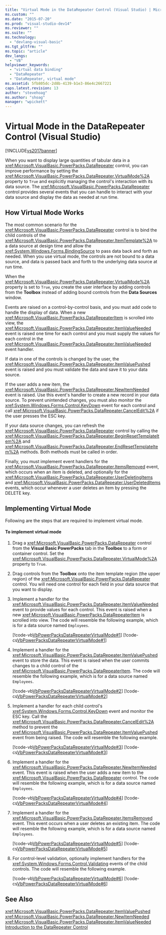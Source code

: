 ```yaml
---
title: "Virtual Mode in the DataRepeater Control (Visual Studio) | Microsoft Docs"
ms.custom: ""
ms.date: "2015-07-20"
ms.prod: "visual-studio-dev14"
ms.reviewer: ""
ms.suite: ""
ms.technology: 
  - "devlang-visual-basic"
ms.tgt_pltfrm: ""
ms.topic: "article"
dev_langs: 
  - "VB"
helpviewer_keywords: 
  - "virtual data binding"
  - "DataRepeater"
  - "DataRepeater, virtual mode"
ms.assetid: 5fb805dc-2d8b-4139-b1e3-86e4c2667221
caps.latest.revision: 13
author: "stevehoag"
ms.author: "shoag"
manager: "wpickett"
---
```

# Virtual Mode in the DataRepeater Control (Visual Studio)
[!INCLUDE[vs2017banner](../../../visual-basic/includes/vs2017banner.md)]

When you want to display large quantities of tabular data in a <xref:Microsoft.VisualBasic.PowerPacks.DataRepeater> control, you can improve performance by setting the <xref:Microsoft.VisualBasic.PowerPacks.DataRepeater.VirtualMode%2A> property to `True` and explicitly managing the control's interaction with its data source. The <xref:Microsoft.VisualBasic.PowerPacks.DataRepeater> control provides several events that you can handle to interact with your data source and display the data as needed at run time.  
  
## How Virtual Mode Works  
 The most common scenario for the <xref:Microsoft.VisualBasic.PowerPacks.DataRepeater> control is to bind the child controls of the <xref:Microsoft.VisualBasic.PowerPacks.DataRepeater.ItemTemplate%2A> to a data source at design time and allow the <xref:System.Windows.Forms.BindingSource> to pass data back and forth as needed. When you use virtual mode, the controls are not bound to a data source, and data is passed back and forth to the underlying data source at run time.  
  
 When the <xref:Microsoft.VisualBasic.PowerPacks.DataRepeater.VirtualMode%2A> property is set to `True`, you create the user interface by adding controls from the **Toolbox** instead of adding bound controls from the **Data Sources** window.  
  
 Events are raised on a control-by-control basis, and you must add code to handle the display of data. When a new <xref:Microsoft.VisualBasic.PowerPacks.DataRepeaterItem> is scrolled into view, the <xref:Microsoft.VisualBasic.PowerPacks.DataRepeater.ItemValueNeeded> event is raised one time for each control and you must supply the values for each control in the <xref:Microsoft.VisualBasic.PowerPacks.DataRepeater.ItemValueNeeded> event handler.  
  
 If data in one of the controls is changed by the user, the <xref:Microsoft.VisualBasic.PowerPacks.DataRepeater.ItemValuePushed> event is raised and you must validate the data and save it to your data source.  
  
 If the user adds a new item, the <xref:Microsoft.VisualBasic.PowerPacks.DataRepeater.NewItemNeeded> event is raised. Use this event's handler to create a new record in your data source. To prevent unintended changes, you must also monitor the <xref:System.Windows.Forms.Control.KeyDown> event for each control and call <xref:Microsoft.VisualBasic.PowerPacks.DataRepeater.CancelEdit%2A> if the user presses the ESC key.  
  
 If your data source changes, you can refresh the <xref:Microsoft.VisualBasic.PowerPacks.DataRepeater> control by calling the <xref:Microsoft.VisualBasic.PowerPacks.DataRepeater.BeginResetTemplateItem%2A> and <xref:Microsoft.VisualBasic.PowerPacks.DataRepeater.EndResetTemplateItem%2A> methods. Both methods must be called in order.  
  
 Finally, you must implement event handlers for the <xref:Microsoft.VisualBasic.PowerPacks.DataRepeater.ItemsRemoved> event, which occurs when an item is deleted, and optionally for the <xref:Microsoft.VisualBasic.PowerPacks.DataRepeater.UserDeletingItems> and <xref:Microsoft.VisualBasic.PowerPacks.DataRepeater.UserDeletedItems> events, which occur whenever a user deletes an item by pressing the DELETE key.  
  
## Implementing Virtual Mode  
 Following are the steps that are required to implement virtual mode.  
  
#### To implement virtual mode  
  
1.  Drag a <xref:Microsoft.VisualBasic.PowerPacks.DataRepeater> control from the **Visual Basic PowerPacks** tab in the **Toolbox** to a form or container control. Set the <xref:Microsoft.VisualBasic.PowerPacks.DataRepeater.VirtualMode%2A> property to `True`.  
  
2.  Drag controls from the **Toolbox** onto the item template region (the upper region) of the <xref:Microsoft.VisualBasic.PowerPacks.DataRepeater> control. You will need one control for each field in your data source that you want to display.  
  
3.  Implement a handler for the <xref:Microsoft.VisualBasic.PowerPacks.DataRepeater.ItemValueNeeded> event to provide values for each control. This event is raised when a new <xref:Microsoft.VisualBasic.PowerPacks.DataRepeaterItem> is scrolled into view. The code will resemble the following example, which is for a data source named `Employees`.  
  
     [!code-vb[VbPowerPacksDataRepeaterVirtualMode#1](../../../visual-basic/developing-apps/windows-forms/codesnippet/visualbasic/VbPowerPacksDataRepeaterVirtualMode/VbPowerPacksDataRepeaterVirtualMode.vb#1)]
     [!code-cs[VbPowerPacksDataRepeaterVirtualMode#1](../../../visual-basic/developing-apps/windows-forms/codesnippet/csharp/VbPowerPacksDataRepeaterVirtualModeCS/VbPowerPacksDataRepeaterVirtualMode.cs#1)]  
  
4.  Implement a handler for the <xref:Microsoft.VisualBasic.PowerPacks.DataRepeater.ItemValuePushed> event to store the data. This event is raised when the user commits changes to a child control of the <xref:Microsoft.VisualBasic.PowerPacks.DataRepeaterItem>. The code will resemble the following example, which is for a data source named `Employees`.  
  
     [!code-vb[VbPowerPacksDataRepeaterVirtualMode#2](../../../visual-basic/developing-apps/windows-forms/codesnippet/visualbasic/VbPowerPacksDataRepeaterVirtualMode/VbPowerPacksDataRepeaterVirtualMode.vb#2)]
     [!code-cs[VbPowerPacksDataRepeaterVirtualMode#2](../../../visual-basic/developing-apps/windows-forms/codesnippet/csharp/VbPowerPacksDataRepeaterVirtualModeCS/VbPowerPacksDataRepeaterVirtualMode.cs#2)]  
  
5.  Implement a handler for each child control's <xref:System.Windows.Forms.Control.KeyDown> event and monitor the ESC key. Call the <xref:Microsoft.VisualBasic.PowerPacks.DataRepeater.CancelEdit%2A> method to prevent the <xref:Microsoft.VisualBasic.PowerPacks.DataRepeater.ItemValuePushed> event from being raised. The code will resemble the following example.  
  
     [!code-vb[VbPowerPacksDataRepeaterVirtualMode#3](../../../visual-basic/developing-apps/windows-forms/codesnippet/visualbasic/VbPowerPacksDataRepeaterVirtualMode/VbPowerPacksDataRepeaterVirtualMode.vb#3)]
     [!code-cs[VbPowerPacksDataRepeaterVirtualMode#3](../../../visual-basic/developing-apps/windows-forms/codesnippet/csharp/VbPowerPacksDataRepeaterVirtualModeCS/VbPowerPacksDataRepeaterVirtualMode.cs#3)]  
  
6.  Implement a handler for the <xref:Microsoft.VisualBasic.PowerPacks.DataRepeater.NewItemNeeded> event. This event is raised when the user adds a new item to the <xref:Microsoft.VisualBasic.PowerPacks.DataRepeater> control. The code will resemble the following example, which is for a data source named `Employees`.  
  
     [!code-vb[VbPowerPacksDataRepeaterVirtualMode#4](../../../visual-basic/developing-apps/windows-forms/codesnippet/visualbasic/VbPowerPacksDataRepeaterVirtualMode/VbPowerPacksDataRepeaterVirtualMode.vb#4)]
     [!code-cs[VbPowerPacksDataRepeaterVirtualMode#4](../../../visual-basic/developing-apps/windows-forms/codesnippet/csharp/VbPowerPacksDataRepeaterVirtualModeCS/VbPowerPacksDataRepeaterVirtualMode.cs#4)]  
  
7.  Implement a handler for the <xref:Microsoft.VisualBasic.PowerPacks.DataRepeater.ItemsRemoved> event. This event occurs when a user deletes an existing item. The code will resemble the following example, which is for a data source named `Employees`.  
  
     [!code-vb[VbPowerPacksDataRepeaterVirtualMode#5](../../../visual-basic/developing-apps/windows-forms/codesnippet/visualbasic/VbPowerPacksDataRepeaterVirtualMode/VbPowerPacksDataRepeaterVirtualMode.vb#5)]
     [!code-cs[VbPowerPacksDataRepeaterVirtualMode#5](../../../visual-basic/developing-apps/windows-forms/codesnippet/csharp/VbPowerPacksDataRepeaterVirtualModeCS/VbPowerPacksDataRepeaterVirtualMode.cs#5)]  
  
8.  For control-level validation, optionally implement handlers for the <xref:System.Windows.Forms.Control.Validating> events of the child controls. The code will resemble the following example.  
  
     [!code-vb[VbPowerPacksDataRepeaterVirtualMode#6](../../../visual-basic/developing-apps/windows-forms/codesnippet/visualbasic/VbPowerPacksDataRepeaterVirtualMode/VbPowerPacksDataRepeaterVirtualMode.vb#6)]
     [!code-cs[VbPowerPacksDataRepeaterVirtualMode#6](../../../visual-basic/developing-apps/windows-forms/codesnippet/csharp/VbPowerPacksDataRepeaterVirtualModeCS/VbPowerPacksDataRepeaterVirtualMode.cs#6)]  
  
## See Also  
 <xref:Microsoft.VisualBasic.PowerPacks.DataRepeater.ItemValuePushed>   
 <xref:Microsoft.VisualBasic.PowerPacks.DataRepeater.NewItemNeeded>   
 <xref:Microsoft.VisualBasic.PowerPacks.DataRepeater.ItemValueNeeded>   
 [Introduction to the DataRepeater Control](../../../visual-basic/developing-apps/windows-forms/introduction-to-the-datarepeater-control-visual-studio.md)